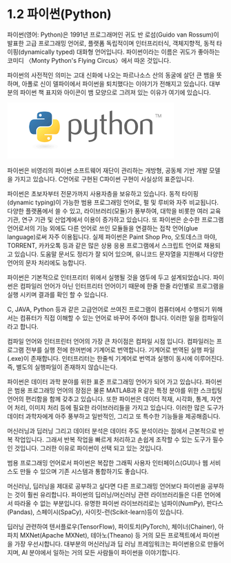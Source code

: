 # 1.2 파이썬\(Python\)


  
파이썬\(영어: Python\)은 1991년 프로그래머인 귀도 반 로섬\(Guido van Rossum\)이 발표한 고급 프로그래밍 언어로, 플랫폼 독립적이며 인터프리터식, 객체지향적, 동적 타이핑\(dynamically typed\) 대화형 언어입니다. 파이썬이라는 이름은 귀도가 좋아하는 코미디 〈Monty Python's Flying Circus〉에서 따온 것입니다. 

파이썬의 사전적인 의미는 고대 신화에 나오는 파르나소스 산의 동굴에 살던 큰 뱀을 뜻하며, 아폴로 신이 델파이에서 파이썬을 퇴치했다는 이야기가 전해지고 있습니다. 대부분의 파이썬 책 표지와 아이콘이 뱀 모양으로 그려져 있는 이유가 여기에 있습니다.

![](../.gitbook/assets/121.png)

파이썬은 비영리의 파이썬 소프트웨어 재단이 관리하는 개방형, 공동체 기반 개발 모델을 가지고 있습니다. C언어로 구현된 C파이썬 구현이 사실상의 표준입니다.

파이썬은 초보자부터 전문가까지 사용자층을 보유하고 있습니다. 동적 타이핑\(dynamic typing\)이 가능한  범용 프로그래밍 언어로, 펄 및 루비와 자주 비교됩니다. 다양한 플랫폼에서 쓸 수 있고, 라이브러리\(모듈\)가 풍부하여, 대학을 비롯한 여러 교육 기관, 연구 기관 및 산업계에서 이용이 증가하고 있습니다. 또 파이썬은 순수한 프로그램 언어로서의 기능 외에도 다른 언어로 쓰인 모듈들을 연결하는 접착 언어\(glue language\)로써 자주 이용됩니다. 실제 파이썬은 Paint Shop Pro, 오토데스크 마야, TORRENT, 카카오톡 등과 같은 많은 상용 응용 프로그램에서 스크립트 언어로 채용되고 있습니다. 도움말 문서도 정리가 잘 되어 있으며, 유니코드 문자열을 지원해서 다양한 언어의 문자 처리에도 능합니다.

파이썬은 기본적으로 인터프리터 위에서 실행될 것을 염두에 두고 설계되었습니다. 파이썬은 컴파일러 언어가 아닌 인터프리터 언어이기 때문에 한줄 한줄 라인별로 프로그램을 실행 시키며 결과를 확인 할 수 있습니다.

C, JAVA, Python 등과 같은 고급언어로 쓰여진 프로그램이 컴퓨터에서 수행되기 위해서는 컴퓨터가 직접 이해할 수 있는 언어로 바꾸어 주어야 합니다. 이러한 일을 컴파일이라고 합니다.

컴파일 언어와 인터프린터 언어의 가장 큰 차이점은 컴파일 시점 입니다. 컴파일러는 프로그램 전부를 실행 전에 한꺼번에 기계어로 번역합니다. 기계어로 번역된 실행 파일\(.exe\)이 존재합니다. 인터프리터는 한줄씩 기계어로 번역과 실행이 동시에 이루어진다. 즉, 별도의 실행파일이 존재하지 않습니는다.

파이썬은 데이터 과학 분야를 위한 표준 프로그래밍 언어가 되어 가고 있습니다. 파이썬은 범용 프로그래밍 언어의 장점은 물론 MATLAB과 R 같은 특정 분야를 위한 스크립팅 언어의 편리함을 함께 갖추고 있습니다. 또한 파이썬은 데이터 적재, 시각화, 통계, 자연어 처리, 이미지 처리 등에 필요한 라이브러리들을 가지고 있습니다. 이러한 많은 도구가 데이터 과학자에게 아주 풍부하고 일반적인, 그리고 또 특수한 기능들을 제공해줍니다.

머신러닝과 딥러닝 그리고 데이터 분석은 데이터 주도 분석이라는 점에서 근본적으로 반복 작업입니다. 그래서 반복 작업을 빠르게 처리하고 손쉽게 조작할 수 있는 도구가 필수인 것입니다. 그러한 이유로 파이썬이 선택 되고 있는 것입니다.

범용 프로그래밍 언어로서 파이썬은 복잡한 그래픽 사용자 인터페이스\(GUI\)나 웹 서비스도 만들 수 있으며 기존 시스템과 통합하기도 좋습니다.

머신러닝, 딥러닝을 제대로 공부하고 싶다면 다른 프로그래밍 언어보다 파이썬을 공부하는 것이 훨씬 유리합니다. 파이썬의 딥러닝/머신러닝 관련 라이브러리들은 다른 언어에서 따라올 수 없는 부분입니다. 유명한 파이썬 라이브러리로는 넘파이\(NumPy\), 판다스\(Pandas\), 스페이시\(SpaCy\), 사이킷-런\(Scikit-learn\)등이 있습니다. 

딥러닝 관련하여 텐서플로우\(TensorFlow\), 파이토치\(PyTorch\), 체이너\(Chainer\), 아파치 MXNet\(Apache MXNet\), 테아노\(Theano\) 등 거의 모든 프로젝트에서 파이썬을 가장 우선시합니다. 대부분의 머신러닝과 딥 러닝 프레임워크는 파이썬용으로 만들어지며, AI 분야에서 일하는 거의 모든 사람들이 파이썬을 이야기합니다.

